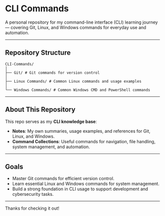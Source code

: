 # CLI Commands 

A personal repository for my command-line interface (CLI) learning journey — covering Git, Linux, and Windows commands for everyday use and automation.

---

## Repository Structure

```
CLI-Commands/
│
├── Git/ # Git commands for version control
│
├── Linux Commands/ # Common Linux commands and usage examples
│
└── Windows Commands/ # Common Windows CMD and PowerShell commands
```

---

## About This Repository

This repo serves as my **CLI knowledge base**:
-  **Notes**: My own summaries, usage examples, and references for Git, Linux, and Windows.
- **Command Collections**: Useful commands for navigation, file handling, system management, and automation.

---

## Goals

- Master Git commands for efficient version control.
- Learn essential Linux and Windows commands for system management.
- Build a strong foundation in CLI usage to support development and cybersecurity tasks.

---

Thanks for checking it out!

